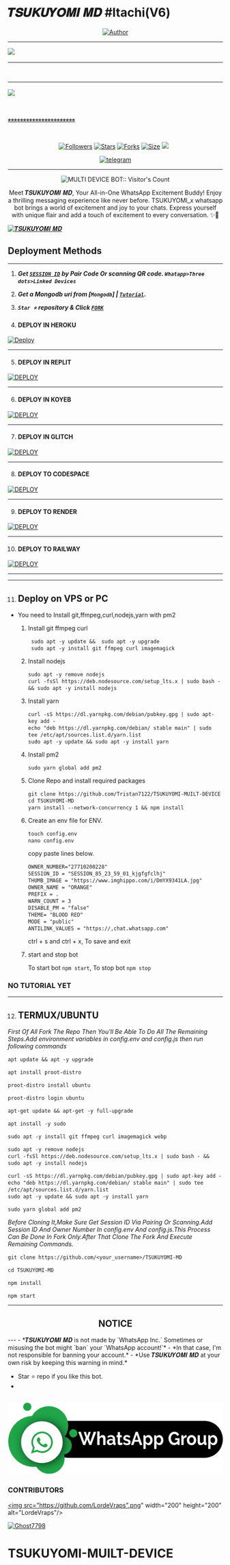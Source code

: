 # 𝑻𝑺𝑼𝑲𝑼𝒀𝑶𝑴𝑰 𝑴𝑫    #Itachi(V6)
<p align="center">
<a href="https://github.com/Tristan7122/TSUKUYOMI-MUILT-DEVICE"><img title="Author" src="https://files.catbox.moe/qf4ipv.jpg?style=for-the-badge&logo=github"></a>

----------

<a><img src='https://i.imgur.com/LyHic3i.gif'/></a>

-------

 <p align="center">
  <a href="#"><img src="http://readme-typing-svg.herokuapp.com?color=00008B&center=true&vCenter=true&multiline=false&lines=`INFINITE+-+TSUKUYOMI+-+MD+WHATSAPP+BOT`" alt="">

------------

<img align="center" height="auto"
src="https://cardivo.vercel.app/api?name=INFINITE%20TSUKOYOMI%20MD%20V2&description=🥂THE%20WORLD%20BEST%20WHATSAPP%20BOT%★%20CREATED%20BY%20TSUKOYOMI%20LOVER%20432%20TRISTAN%20AND%20SPHE%20OWNER%20TSUKOYOMI%20MD%20AND%20SOBIA%20BUTT♥️&image=https://files.catbox.moe/iieoes.jpg?v=4&backgroundColor=%23ecf0f1&github=TSUKUYOMI MD &pattern=leaf&colorPattern=%23eaeaea"/>

<br>

`❀❀❀❀❀❀❀❀❀❀❀❀❀❀❀❀❀❀❀❀❀❀`

<br>

  <p align="center">
<a href="https://github.com/Tristan7122/TSUKUYOMI-MUILT-DEVICE/followers"><img title="Followers" src="https://img.shields.io/github/followers/TSUKUYOMI?color=blue&style=flat-square"></a>
<a href="https://github.com/Tristan7122/TSUKUYOMI-MUILT-DEVICE/stargazers/"><img title="Stars" src="https://img.shields.io/github/stars/GlobalTechInfo/SUHAIL-XMD?color=blue&style=flat-square"></a>
<a href="https://github.com/Tristan7122/TSUKUYOMI-MUILT-DEVICE/network/members"><img title="Forks" src="https://img.shields.io/github/forks/https://github.com/Tristan7122/TSUKUYOMI-MUILT-DEVICE?color=blue&style=flat-square"></a>
<a href="https://github.com/Tristan7122/TSUKUYOMI-MUILT-DEVICE/"><img title="Size" src="https://img.shields.io/github/repo-size/Tristan7122/TSUKUYOMI-MUILT-DEVICE?style=flat-square&color=green"></a>
<a href="https://github.com/Tristan7122/TSUKUYOMI-MUILT-DEVICE/graphs/commit-activity"><img height="20" src="https://img.shields.io/badge/Maintained%3F-yes-green.svg"></a>&nbsp;&nbsp;
</p>
<p align='center'>
</p>
   
<p align="center">

  <a aria-label="Join our chats" href="https://t.me/GlobalBotInc" target="_blank">
    <img alt="telegram" src="https://img.shields.io/badge/Join Group-25D366?style=for-the-badge&logo=telegram&logoColor=white" />
  </a>
 

---


 <p align="center"><img src="https://profile-counter.glitch.me/{TSUKUYOMI-XMD}/count.svg" alt="MULTI DEVICE BOT:: Visitor's Count" old_src="https://profile-counter.glitch.me/{MULTI DEVICE BOT}/count.svg" /></p>


  <p align="center"> Meet 𝑻𝑺𝑼𝑲𝑼𝒀𝑶𝑴𝑰 𝑴𝑫, Your All-in-One WhatsApp Excitement Buddy! Enjoy a thrilling messaging experience like never before. TSUKUYOMI_x whatsapp bot brings a world of excitement and joy to your chats. Express yourself with unique flair and add a touch of excitement to every conversation. ✨🤖 </p
  
  <a href="https://github.com/Tristan7122/TSUKUYOMI-MUILT-DEVICE/fork"><img title="𝑻𝑺𝑼𝑲𝑼𝒀𝑶𝑴𝑰 𝑴𝑫" src="https://img.shields.io/badge/FORK-𝑻𝑺𝑼𝑲𝑼𝒀𝑶𝑴𝑰 𝑴𝑫-h?color=blue&style=for-the-badge&logo=stackshare"></a>


 

 
## Deployment Methods
---

1. ***Get [`SESSION ID`](https://tsukuyomi-md-vtsf.onrender.com/)  by Pair Code Or scanning QR code. `Whatapp>Three dots>Linked Devices`***

2.  ***Get a Mongodb uri from [`Mongodb`] | [`Tutorial`](https://youtu.be).***
3.  ***`Star ⭐` repository & Click [`FORK`](https://github.com/Tristan7122/TSUKUYOMI-MUILT-DEVICE)***
   
4.  #### DEPLOY IN HEROKU 

[![Deploy](https://www.herokucdn.com/deploy/button.svg)](https://heroku.com/deploy?template=new)

--------
5.  #### DEPLOY IN REPLIT

   <a href='https://repl.it/github/GlobalTechInfo/𝑻𝑺𝑼𝑲𝑼𝒀𝑶𝑴𝑰 𝑴𝑫' target="_blank"><img alt='DEPLOY' src='https://img.shields.io/badge/-REPLIT-orange?style=for-the-badge&logo=replit&logoColor=white'/></a>

--------
6.  #### DEPLOY IN KOYEB

<a href='https://app.koyeb.com/auth/signin' target="_blank"><img alt='DEPLOY' src='https://img.shields.io/badge/-KOYEB-blue?style=for-the-badge&logo=koyeb&logoColor=white'/></a>

--------
7.  #### DEPLOY IN GLITCH

<a href='https://glitch.com/signup' target="_blank"><img alt='DEPLOY' src='https://img.shields.io/badge/GLITCH-h?color=pink&style=for-the-badge&logo=glitch'/></a></p>

--------

8.  #### DEPLOY TO CODESPACE

<a href='https://github.com/codespaces/new' target="_blank"><img alt='DEPLOY' src='https://img.shields.io/badge/CODESPACE-h?color=navy&style=for-the-badge&logo=visualstudiocode'/></a></p>

--------

9. #### DEPLOY TO RENDER

<a href='https://dashboard.render.com' target="_blank"><img alt='DEPLOY' src='https://img.shields.io/badge/RENDER-h?color=maroon&style=for-the-badge&logo=render'/></a></p>

--------
10. #### DEPLOY TO RAILWAY

<a href='https://railway.app/new' target="_blank"><img alt='DEPLOY' src='https://img.shields.io/badge/RAILWAY-h?color=black&style=for-the-badge&logo=railway'/></a></p>

--------


---

11. ## Deploy on VPS or PC
- You need to Install git,ffmpeg,curl,nodejs,yarn with pm2 
   1. Install git ffmpeg curl 
      ``` 
       sudo apt -y update &&  sudo apt -y upgrade 
       sudo apt -y install git ffmpeg curl imagemagick
      ``` 
   2. Install nodejs  
      ```   
      sudo apt -y remove nodejs
      curl -fsSl https://deb.nodesource.com/setup_lts.x | sudo bash - && sudo apt -y install nodejs
      ```
  
   3. Install yarn
      ```
      curl -sS https://dl.yarnpkg.com/debian/pubkey.gpg | sudo apt-key add - 
      echo "deb https://dl.yarnpkg.com/debian/ stable main" | sudo tee /etc/apt/sources.list.d/yarn.list
      sudo apt -y update && sudo apt -y install yarn
      ```  
  
   4. Install pm2
      ```
      sudo yarn global add pm2
      ```
  
   5. Clone Repo and install required packages
      ```
      git clone https://github.com/Tristan7122/TSUKUYOMI-MUILT-DEVICE
      cd TSUKUYOMI-MD 
      yarn install --network-concurrency 1 && npm install
      ```

   6. Create an env file for ENV. 
      ```
      touch config.env
      nano config.env
      ```
      copy paste lines below.

      ```
      OWNER_NUMBER="27710200228"
      SESSION_ID = "SESSION_85_23_59_01_kjgfgfclhj"
      THUMB_IMAGE = "https://www.imghippo.com/i/DmYX9341LA.jpg"
      OWNER_NAME = "ORANGE"
      PREFIX = .
      WARN_COUNT = 3
      DISABLE_PM = "false"
      THEME= "BLOOD RED"
      MODE = "public"
      ANTILINK_VALUES = "https://,chat.whatsapp.com"
      
      ```
      ctrl + s and ctrl + x, To save and exit

   7. start and stop bot
 
      To start bot ``` npm start ```,
      To stop bot ``` npm stop ```

### NO TUTORIAL YET

-------

12.   ## TERMUX/UBUNTU
_First Of All Fork The Repo Then You'll Be Able To Do All The Remaining Steps.Add environment variables in config.env and config.js then run
following commands_
```
apt update && apt -y upgrade
```
```
apt install proot-distro
```
```
proot-distro install ubuntu
```
```
proot-distro login ubuntu
```
```
apt-get update && apt-get -y full-upgrade
```
```
apt install -y sudo
```
```
sudo apt -y install git ffmpeg curl imagemagick webp
```
```
sudo apt -y remove nodejs
curl -fsSl https://deb.nodesource.com/setup_lts.x | sudo bash - && sudo apt -y install nodejs
```
```
curl -sS https://dl.yarnpkg.com/debian/pubkey.gpg | sudo apt-key add - 
echo "deb https://dl.yarnpkg.com/debian/ stable main" | sudo tee /etc/apt/sources.list.d/yarn.list
sudo apt -y update && sudo apt -y install yarn
```
```
sudo yarn global add pm2
```
_Before Cloning It,Make Sure Get Session ID Via Pairing Or Scanning.Add Session ID And Owner Number In config.env And config.js.This Process Can Be Done In Fork Only.After That Clone The Fork And Execute Remaining Commands._

```
git clone https://github.com/<your_username>/TSUKUYOMI-MD
```
```
cd TSUKUYOMI-MD
```
```
npm install
```
```
npm start
```
  
 ---
 
<h2 align="center">  NOTICE </h2>
---
- *𝑻𝑺𝑼𝑲𝑼𝒀𝑶𝑴𝑰 𝑴𝑫 is not made by `WhatsApp Inc.` Sometimes or misusing the bot might `ban` your `WhatsApp account!`*
- *In that case, I'm not responsible for banning your account.*
- *Use 𝑻𝑺𝑼𝑲𝑼𝒀𝑶𝑴𝑰 𝑴𝑫 at your own risk by keeping this warning in mind.*
 

- Star ⭐ repo if you like this bot.
- 
[![JOIN WHATSAPP SUPPORT](https://raw.githubusercontent.com/Neeraj-x0/Neeraj-x0/main/photos/suddidina-join-whatsapp.png)](https://chat.whatsapp.com/IMF1LrcOE828VlnFCSZTtH)
--------


### CONTRIBUTORS
<a href="https://files.catbox.moe/iieoes.jpg"><img src="https://github.com/LordeVraps".png" width="200" height="200" alt="LordeVraps"/></a>


<a href="https://files.catbox.moe/iieoes.jpg
"><img src="https://github.com/Ghost7798.png" width="200" height="200" alt="Ghost7798"/></a>



# TSUKUYOMI-MUILT-DEVICE
